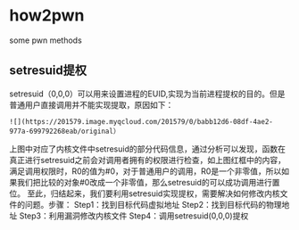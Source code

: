 # how2pwn
some pwn methods
## setresuid提权

setresuid（0,0,0）可以用来设置进程的EUID,实现为当前进程提权的目的。但是普通用户直接调用并不能实现提取，原因如下：
```
![](https://201579.image.myqcloud.com/201579/0/babb12d6-08df-4ae2-977a-699792268eab/original）
```
上图中对应了内核文件中setresuid的部分代码信息，通过分析可以发现，函数在真正进行setresuid之前会对调用者拥有的权限进行检查，如上图红框中的内容，满足调用权限时，R0的值为#0，对于普通用户的调用，R0是一个非零值，所以如果我们把比较的对象#0改成一个非零值，那么setresuid的可以成功调用进行置位。
至此，归结起来，我们要利用setresuid实现提权，需要解决如何修改内核文件的问题。步骤：
Step1：找到目标代码虚拟地址
Step2：找到目标代码的物理地址
Step3：利用漏洞修改内核文件
Step4：调用setresuid(0,0,0)提权
